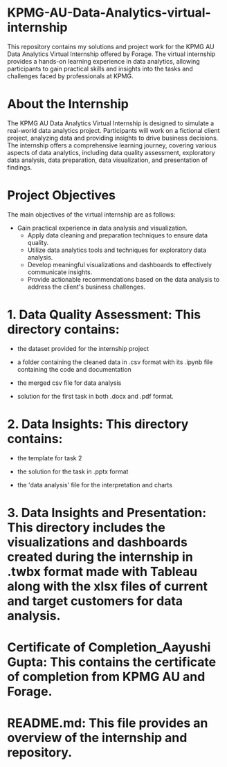 # KPMG-AU-Data-Analytics-virtual-internship
This repository contains my solutions and project work for the KPMG AU Data Analytics Virtual Internship offered by Forage. The virtual internship provides a hands-on learning experience in data analytics, allowing participants to gain practical skills and insights into the tasks and challenges faced by professionals at KPMG.


# About the Internship
The KPMG AU Data Analytics Virtual Internship is designed to simulate a real-world data analytics project. Participants will work on a fictional client project, analyzing data and providing insights to drive business decisions. The internship offers a comprehensive learning journey, covering various aspects of data analytics, including data quality assessment, exploratory data analysis, data preparation, data visualization, and presentation of findings.


# Project Objectives
The main objectives of the virtual internship are as follows:

- Gain practical experience in data analysis and visualization.
  - Apply data cleaning and preparation techniques to ensure data quality.
  + Utilize data analytics tools and techniques for exploratory data analysis.
  - Develop meaningful visualizations and dashboards to effectively communicate insights.
  * Provide actionable recommendations based on the data analysis to address the client's business challenges.


# 1. Data Quality Assessment: This directory contains:
   - the dataset provided for the internship project
   * a folder containing the cleaned data in .csv format with its .ipynb file containing the code and documentation
   + the merged csv file for data analysis
   - solution for the first task in both .docx and .pdf format.

# 2. Data Insights: This directory contains:
   - the template for task 2
   * the solution for the task in .pptx format
   + the 'data analysis' file for the interpretation and charts

# 3. Data Insights and Presentation: This directory includes the visualizations and dashboards created during the internship in .twbx format made with Tableau along with the xlsx files of current and target customers for data analysis.

# Certificate of Completion_Aayushi Gupta: This contains the certificate of completion from KPMG AU and Forage.

# README.md: This file provides an overview of the internship and repository.
